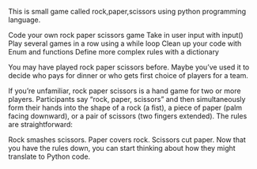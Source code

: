 This is small game called rock,paper,scissors using python programming language.

Code your own rock paper scissors game
Take in user input with input()
Play several games in a row using a while loop
Clean up your code with Enum and functions
Define more complex rules with a dictionary

You may have played rock paper scissors before. Maybe you’ve used it to decide who pays for dinner or who gets first choice of players for a team.

If you’re unfamiliar, rock paper scissors is a hand game for two or more players. Participants say “rock, paper, scissors” and then simultaneously form their hands into the shape of a rock (a fist), a piece of paper (palm facing downward), or a pair of scissors (two fingers extended). The rules are straightforward:

Rock smashes scissors.
Paper covers rock.
Scissors cut paper.
Now that you have the rules down, you can start thinking about how they might translate to Python code.
